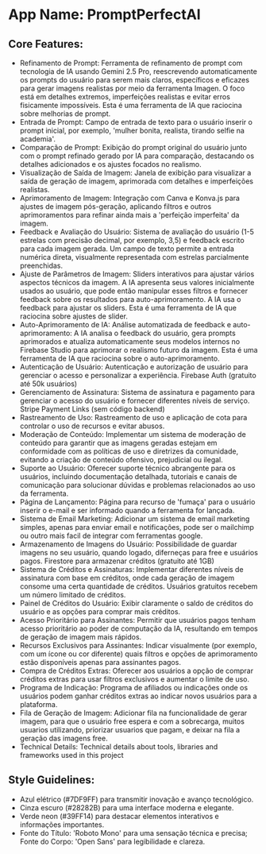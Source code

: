 # **App Name**: PromptPerfectAI

## Core Features:

- Refinamento de Prompt: Ferramenta de refinamento de prompt com tecnologia de IA usando Gemini 2.5 Pro, reescrevendo automaticamente os prompts do usuário para serem mais claros, específicos e eficazes para gerar imagens realistas por meio da ferramenta Imagen. O foco está em detalhes extremos, imperfeições realistas e evitar erros fisicamente impossíveis. Esta é uma ferramenta de IA que raciocina sobre melhorias de prompt.
- Entrada de Prompt: Campo de entrada de texto para o usuário inserir o prompt inicial, por exemplo, 'mulher bonita, realista, tirando selfie na academia'.
- Comparação de Prompt: Exibição do prompt original do usuário junto com o prompt refinado gerado por IA para comparação, destacando os detalhes adicionados e os ajustes focados no realismo.
- Visualização de Saída de Imagem: Janela de exibição para visualizar a saída de geração de imagem, aprimorada com detalhes e imperfeições realistas.
- Aprimoramento de Imagem: Integração com Canva e Konva.js para ajustes de imagem pós-geração, aplicando filtros e outros aprimoramentos para refinar ainda mais a 'perfeição imperfeita' da imagem.
- Feedback e Avaliação do Usuário: Sistema de avaliação do usuário (1-5 estrelas com precisão decimal, por exemplo, 3,5) e feedback escrito para cada imagem gerada. Um campo de texto permite a entrada numérica direta, visualmente representada com estrelas parcialmente preenchidas.
- Ajuste de Parâmetros de Imagem: Sliders interativos para ajustar vários aspectos técnicos da imagem. A IA apresenta seus valores inicialmente usados ao usuário, que pode então manipular esses filtros e fornecer feedback sobre os resultados para auto-aprimoramento. A IA usa o feedback para ajustar os sliders. Esta é uma ferramenta de IA que raciocina sobre ajustes de slider.
- Auto-Aprimoramento de IA: Análise automatizada de feedback e auto-aprimoramento: A IA analisa o feedback do usuário, gera prompts aprimorados e atualiza automaticamente seus modelos internos no Firebase Studio para aprimorar o realismo futuro da imagem. Esta é uma ferramenta de IA que raciocina sobre o auto-aprimoramento.
- Autenticação de Usuário: Autenticação e autorização de usuário para gerenciar o acesso e personalizar a experiência. Firebase Auth (gratuito até 50k usuários)
- Gerenciamento de Assinatura: Sistema de assinatura e pagamento para gerenciar o acesso do usuário e fornecer diferentes níveis de serviço. Stripe Payment Links (sem código backend)
- Rastreamento de Uso: Rastreamento de uso e aplicação de cota para controlar o uso de recursos e evitar abusos.
- Moderação de Conteúdo: Implementar um sistema de moderação de conteúdo para garantir que as imagens geradas estejam em conformidade com as políticas de uso e diretrizes da comunidade, evitando a criação de conteúdo ofensivo, prejudicial ou ilegal.
- Suporte ao Usuário: Oferecer suporte técnico abrangente para os usuários, incluindo documentação detalhada, tutoriais e canais de comunicação para solucionar dúvidas e problemas relacionados ao uso da ferramenta.
- Página de Lançamento: Página para recurso de 'fumaça' para o usuário inserir o e-mail e ser informado quando a ferramenta for lançada.
- Sistema de Email Marketing: Adicionar um sistema de email marketing simples, apenas para enviar email e notificações, pode ser o mailchimp ou outro mais facil de integrar com ferramentas google.
- Armazenamento de Imagens do Usuário: Possibilidade de guardar imagens no seu usuário, quando logado, diferneças para free e usuários pagos. Firestore para armazenar créditos (gratuito até 1GB)
- Sistema de Créditos e Assinaturas: Implementar diferentes níveis de assinatura com base em créditos, onde cada geração de imagem consome uma certa quantidade de créditos. Usuários gratuitos recebem um número limitado de créditos.
- Painel de Créditos do Usuário: Exibir claramente o saldo de créditos do usuário e as opções para comprar mais créditos.
- Acesso Prioritário para Assinantes: Permitir que usuários pagos tenham acesso prioritário ao poder de computação da IA, resultando em tempos de geração de imagem mais rápidos.
- Recursos Exclusivos para Assinantes: Indicar visualmente (por exemplo, com um ícone ou cor diferente) quais filtros e opções de aprimoramento estão disponíveis apenas para assinantes pagos.
- Compra de Créditos Extras: Oferecer aos usuários a opção de comprar créditos extras para usar filtros exclusivos e aumentar o limite de uso.
- Programa de Indicação: Programa de afiliados ou indicações onde os usuários podem ganhar créditos extras ao indicar novos usuários para a plataforma.
- Fila de Geração de Imagem: Adicionar fila na funcionalidade de gerar imagem, para que o usuário free espera e com a sobrecarga, muitos usuarios utilizando, priorizar usuarios que pagam, e deixar na fila a geração das imagens free.
- Technical Details: Technical details about tools, libraries and frameworks used in this project

## Style Guidelines:

- Azul elétrico (#7DF9FF) para transmitir inovação e avanço tecnológico.
- Cinza escuro (#28282B) para uma interface moderna e elegante.
- Verde neon (#39FF14) para destacar elementos interativos e informações importantes.
- Fonte do Título: 'Roboto Mono' para uma sensação técnica e precisa; Fonte do Corpo: 'Open Sans' para legibilidade e clareza.
